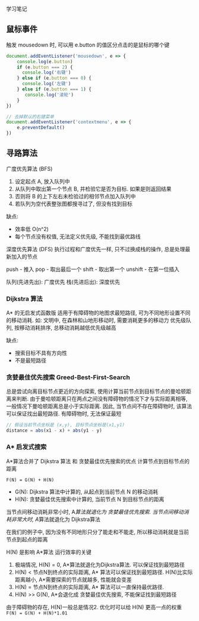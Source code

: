 学习笔记

## 鼠标事件
触发 mousedown 时, 可以用 e.button 的值区分点击的是鼠标的哪个键
```javascript
document.addEventListener('mousedown', e => {
    console.log(e.button)
    if (e.button === 2) {
      console.log('右键')
    } else if (e.button === 0) {
      console.log('左键')
    } else if (e.button === 1) {
       console.log('滚轮')
    }
})

// 去掉默认的右键菜单
document.addEventListener('contextmenu', e => {
    e.preventDefault()
})
```
## 寻路算法

广度优先算法 (BFS)
1. 设定起点 A, 放入队列中
2. 从队列中取出第一个节点 B, 并检验它是否为目标. 如果是则返回结果
3. 否则将 B 的上下左右未检验过的相邻节点加入队列中
4. 若队列为空代表整张图都搜寻过了, 但没有找到目标

缺点: 
- 效率低 O(n^2)
- 每个节点没有权值, 无法定义优先级, 不能找到最优路线

深度优先算法 (DFS)
执行过程和广度优先一样, 只不过换成栈的操作, 总是处理最新加入的节点


push - 推入
pop - 取出最后一个
shift - 取出第一个
unshift - 在第一位插入

队列(先进先出): 广度优先
栈(先进后出): 深度优先

### Dijkstra 算法
A* 的无启发式函数版
适用于有障碍物的地图求最短路径, 可为不同地形设置不同的移动消耗. 如: 文明中, 在森林和山地形移动时, 需要消耗更多的移动力
优先级队列, 按移动消耗排序, 总移动消耗越低优先级越高

缺点:
- 搜索目标不具有方向性
- 不是最短路径


### 贪婪最佳优先搜索 Greed-Best-First-Search
总是尝试向离目标节点更近的方向探索, 使用计算当前节点到目标节点的曼哈顿距离来判断. 
由于曼哈顿距离只在两点之间没有障碍物的情况下才与实际距离相等, 一般情况下曼哈顿距离总是小于实际距离.
因此, 当节点间不存在障碍物时, 该算法可以保证找出最短路径. 有障碍物时, 无法保证最短

```javascript
// 假设当前节点坐标是 (x,y), 目标节点坐标是(x1,y1)
distance = abs(x1 - x) + abs(y1 - y)
```


### A* 启发式搜索
A*算法合并了 Dijkstra 算法 和 贪婪最佳优先搜索的优点
计算节点到目标节点的距离

`F(N) = G(N) + H(N)`
- G(N): Dijkstra 算法中计算的, 从起点到当前节点 N 的移动消耗
- H(N): 贪婪最佳优先搜索中计算的, 当前节点 N 到目标节点的距离

当节点间移动消耗非常小时, A*算法就退化为 贪婪最佳优先搜索.
当节点间移动消耗非常大时, A*算法就退化为 Dijkstra算法

在我们的例子中, 因为没有不同地形只分了能走和不能走, 所以移动消耗就是当前节点到起点的距离

H(N) 是影响 A*算法 运行效率的关键

1. 极端情况, H(N) = 0, A*算法就退化为Dijkstra算法. 可以保证找到最短路径
2. H(N) < 节点N到终点的实际距离, A* 算法可以保证找到最短路径. H(N)比实际距离越小, A*需要探索的节点就越多, 性能就会变差
3. H(N) = 节点N到终点的实际距离, A* 算法可以一直保持最优路径.
4. H(N) >> G(N), A*会退化成 贪婪最佳优先搜索, 不能保证找到最短路径

由于障碍物的存在, H(N)一般总是情况2. 优化时可以给 H(N) 更高一点的权重 `F(N) = G(N) + H(N)*1.01`

